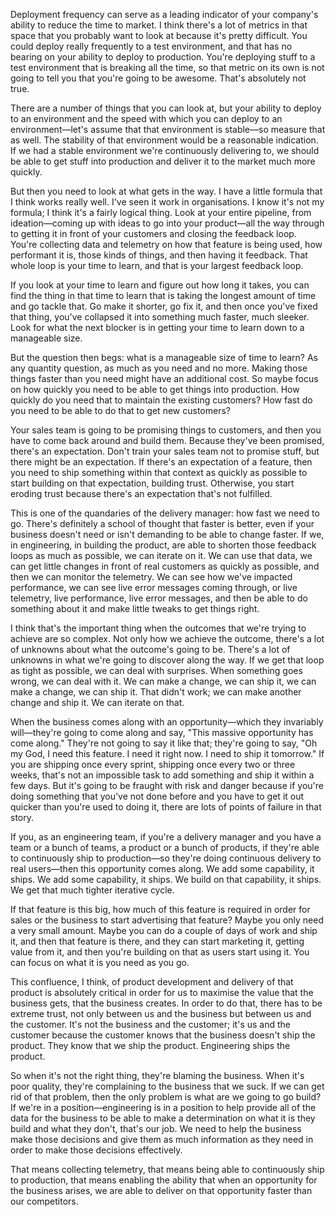 Deployment frequency can serve as a leading indicator of your company's ability to reduce the time to market. I think there's a lot of metrics in that space that you probably want to look at because it's pretty difficult. You could deploy really frequently to a test environment, and that has no bearing on your ability to deploy to production. You're deploying stuff to a test environment that is breaking all the time, so that metric on its own is not going to tell you that you're going to be awesome. That's absolutely not true. 

There are a number of things that you can look at, but your ability to deploy to an environment and the speed with which you can deploy to an environment—let's assume that that environment is stable—so measure that as well. The stability of that environment would be a reasonable indication. If we had a stable environment we're continuously delivering to, we should be able to get stuff into production and deliver it to the market much more quickly. 

But then you need to look at what gets in the way. I have a little formula that I think works really well. I've seen it work in organisations. I know it's not my formula; I think it's a fairly logical thing. Look at your entire pipeline, from ideation—coming up with ideas to go into your product—all the way through to getting it in front of your customers and closing the feedback loop. You're collecting data and telemetry on how that feature is being used, how performant it is, those kinds of things, and then having it feedback. That whole loop is your time to learn, and that is your largest feedback loop. 

If you look at your time to learn and figure out how long it takes, you can find the thing in that time to learn that is taking the longest amount of time and go tackle that. Go make it shorter, go fix it, and then once you've fixed that thing, you've collapsed it into something much faster, much sleeker. Look for what the next blocker is in getting your time to learn down to a manageable size. 

But the question then begs: what is a manageable size of time to learn? As any quantity question, as much as you need and no more. Making those things faster than you need might have an additional cost. So maybe focus on how quickly you need to be able to get things into production. How quickly do you need that to maintain the existing customers? How fast do you need to be able to do that to get new customers? 

Your sales team is going to be promising things to customers, and then you have to come back around and build them. Because they've been promised, there's an expectation. Don't train your sales team not to promise stuff, but there might be an expectation. If there's an expectation of a feature, then you need to ship something within that context as quickly as possible to start building on that expectation, building trust. Otherwise, you start eroding trust because there's an expectation that's not fulfilled. 

This is one of the quandaries of the delivery manager: how fast we need to go. There's definitely a school of thought that faster is better, even if your business doesn't need or isn't demanding to be able to change faster. If we, in engineering, in building the product, are able to shorten those feedback loops as much as possible, we can iterate on it. We can use that data, we can get little changes in front of real customers as quickly as possible, and then we can monitor the telemetry. We can see how we've impacted performance, we can see live error messages coming through, or live telemetry, live performance, live error messages, and then be able to do something about it and make little tweaks to get things right. 

I think that's the important thing when the outcomes that we're trying to achieve are so complex. Not only how we achieve the outcome, there's a lot of unknowns about what the outcome's going to be. There's a lot of unknowns in what we're going to discover along the way. If we get that loop as tight as possible, we can deal with surprises. When something goes wrong, we can deal with it. We can make a change, we can ship it, we can make a change, we can ship it. That didn't work; we can make another change and ship it. We can iterate on that. 

When the business comes along with an opportunity—which they invariably will—they're going to come along and say, "This massive opportunity has come along." They're not going to say it like that; they're going to say, "Oh my God, I need this feature. I need it right now. I need to ship it tomorrow." If you are shipping once every sprint, shipping once every two or three weeks, that's not an impossible task to add something and ship it within a few days. But it's going to be fraught with risk and danger because if you're doing something that you've not done before and you have to get it out quicker than you're used to doing it, there are lots of points of failure in that story. 

If you, as an engineering team, if you're a delivery manager and you have a team or a bunch of teams, a product or a bunch of products, if they're able to continuously ship to production—so they're doing continuous delivery to real users—then this opportunity comes along. We add some capability, it ships. We add some capability, it ships. We build on that capability, it ships. We get that much tighter iterative cycle. 

If that feature is this big, how much of this feature is required in order for sales or the business to start advertising that feature? Maybe you only need a very small amount. Maybe you can do a couple of days of work and ship it, and then that feature is there, and they can start marketing it, getting value from it, and then you're building on that as users start using it. You can focus on what it is you need as you go. 

This confluence, I think, of product development and delivery of that product is absolutely critical in order for us to maximise the value that the business gets, that the business creates. In order to do that, there has to be extreme trust, not only between us and the business but between us and the customer. It's not the business and the customer; it's us and the customer because the customer knows that the business doesn't ship the product. They know that we ship the product. Engineering ships the product. 

So when it's not the right thing, they're blaming the business. When it's poor quality, they're complaining to the business that we suck. If we can get rid of that problem, then the only problem is what are we going to go build? If we're in a position—engineering is in a position to help provide all of the data for the business to be able to make a determination on what it is they build and what they don't, that's our job. We need to help the business make those decisions and give them as much information as they need in order to make those decisions effectively. 

That means collecting telemetry, that means being able to continuously ship to production, that means enabling the ability that when an opportunity for the business arises, we are able to deliver on that opportunity faster than our competitors.